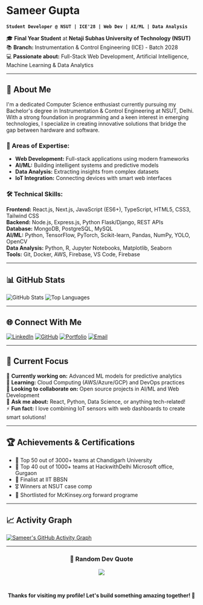 # Sameer Gupta 

**`Student Developer @ NSUT | ICE'28 | Web Dev | AI/ML | Data Analysis`**

🎓 **Final Year Student** at **Netaji Subhas University of Technology (NSUT)**  
📚 **Branch:** Instrumentation & Control Engineering (ICE) - Batch 2028  
💻 **Passionate about:** Full-Stack Web Development, Artificial Intelligence, Machine Learning & Data Analytics

---

## 🚀 About Me

I'm a dedicated Computer Science enthusiast currently pursuing my Bachelor's degree in Instrumentation & Control Engineering at NSUT, Delhi. With a strong foundation in programming and a keen interest in emerging technologies, I specialize in creating innovative solutions that bridge the gap between hardware and software.

### 🎯 Areas of Expertise:
- **Web Development:** Full-stack applications using modern frameworks
- **AI/ML:** Building intelligent systems and predictive models  
- **Data Analysis:** Extracting insights from complex datasets
- **IoT Integration:** Connecting devices with smart web interfaces

### 🛠️ Technical Skills:
**Frontend:** React.js, Next.js, JavaScript (ES6+), TypeScript, HTML5, CSS3, Tailwind CSS  
**Backend:** Node.js, Express.js, Python Flask/Django, REST APIs  
**Database:** MongoDB, PostgreSQL, MySQL  
**AI/ML:** Python, TensorFlow, PyTorch, Scikit-learn, Pandas, NumPy, YOLO, OpenCV  
**Data Analysis:** Python, R, Jupyter Notebooks, Matplotlib, Seaborn  
**Tools:** Git, Docker, AWS, Firebase, VS Code, Firebase

---

## 📊 GitHub Stats

![GitHub Stats](https://github-readme-stats.vercel.app/api?username=sam-eer12&show_icons=true&theme=radical&count_private=true)
![Top Languages](https://github-readme-stats.vercel.app/api/top-langs/?username=sam-eer12&layout=compact&theme=radical)

---

## 🌐 Connect With Me

[![LinkedIn](https://img.shields.io/badge/LinkedIn-0077B5?style=for-the-badge&logo=linkedin&logoColor=white)](https://www.linkedin.com/in/sameer-gupta-768b28312/)
[![GitHub](https://img.shields.io/badge/GitHub-100000?style=for-the-badge&logo=github&logoColor=white)](https://github.com/sam-eer12)
[![Portfolio](https://img.shields.io/badge/Portfolio-FF5722?style=for-the-badge&logo=todoist&logoColor=white)](https://sameergupta.dev)
[![Email](https://img.shields.io/badge/Email-D14836?style=for-the-badge&logo=gmail&logoColor=white)](mailto:sameer.gupta.ug24@nsut.ac.in)

---

## 💼 Current Focus

🔭 **Currently working on:** Advanced ML models for predictive analytics  
🌱 **Learning:** Cloud Computing (AWS/Azure/GCP) and DevOps practices  
👯 **Looking to collaborate on:** Open source projects in AI/ML and Web Development  
💬 **Ask me about:** React, Python, Data Science, or anything tech-related!  
⚡ **Fun fact:** I love combining IoT sensors with web dashboards to create smart solutions!

---

## 🏆 Achievements & Certifications

- 🥇 Top 50 out of 3000+ teams at Chandigarh University 
- 📜 Top 40 out of 1000+ teams at HackwithDelhi Microsoft office, Gurgaon
- 📜 Finalist at IIT BBSN
- 🎖️ Winners at NSUT case comp
- 🏅 Shortlisted for McKinsey.org forward programe 

---

## 📈 Activity Graph

[![Sameer's GitHub Activity Graph](https://github-readme-activity-graph.vercel.app/graph?username=sam-eer12&theme=react-dark&hide_border=true)](https://github.com/sam-eer12)

---

<div align="center">
  <h3>💭 Random Dev Quote</h3>
  
  ![](https://quotes-github-readme.vercel.app/api?type=horizontal&theme=radical)
  
  <br/>
  
  **Thanks for visiting my profile! Let's build something amazing together! 🚀**
</div>